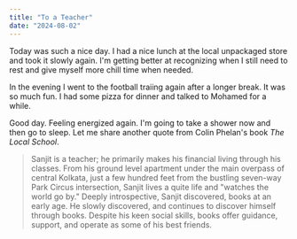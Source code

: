 ```yaml
---
title: "To a Teacher"
date: "2024-08-02"
---
```


Today was such a nice day. I had a nice lunch at the local unpackaged store and took it slowly again. I'm getting better at recognizing when I still need to rest and give myself more chill time when needed.

In the evening I went to the football traiing again after a longer break. It was so much fun. I had some pizza for dinner and talked to Mohamed for a while.

Good day. Feeling energized again. I'm going to take a shower now and then go to sleep. Let me share another quote from Colin Phelan's book _The Local School_.

> Sanjit is a teacher; he primarily makes his financial living through his classes. From his ground level apartment under the main overpass of central Kolkata, just a few hundred feet from the bustling seven-way Park Circus intersection, Sanjit lives a quite life and "watches the world go by." Deeply introspective, Sanjit discovered, books at an early age. He slowly discovered, and continues to discover himself through books. Despite his keen social skills, books offer guidance, support, and operate as some of his best friends.
